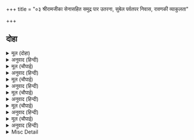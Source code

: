 +++
title = "०३ श्रीरामजीका सेनासहित समुद्र पार उतरना, सुबेल पर्वतपर निवास, रावणकी व्याकुलता"

+++


## दोहा


<details><summary>मूल (दोहा)</summary>

सेतुबंध भइ भीर अति कपि नभ पंथ उड़ाहिं।  
अपर जलचरन्हि ऊपर चढ़ि चढ़ि पारहि जाहिं॥ ४॥
</details>

<details><summary>अनुवाद (हिन्दी)</summary>

सेतुबन्धपर बड़ी भीड़ हो गयी, इससे कुछ वानर आकाशमार्गसे उड़ने लगे और दूसरे (कितने ही) जलचर जीवोंपर चढ़-चढ़कर पार जा रहे हैं॥ ४॥
</details>

<details><summary>मूल (चौपाई)</summary>

अस कौतुक बिलोकि द्वौ भाई।  
बिहँसि चले कृपाल रघुराई॥  
सेन सहित उतरे रघुबीरा।  
कहि न जाइ कपि जूथप भीरा॥
</details>

<details><summary>अनुवाद (हिन्दी)</summary>

कृपालु रघुनाथजी (तथा लक्ष्मणजी) दोनों भाई ऐसा कौतुक देखकर हँसते हुए चले। श्रीरघुवीर सेनासहित समुद्रके पार हो गये। वानरों और उनके सेनापतियोंकी भीड़ कही नहीं जा सकती॥ १॥
</details>

<details><summary>मूल (चौपाई)</summary>

सिंधु पार प्रभु डेरा कीन्हा।  
सकल कपिन्ह कहुँ आयसु दीन्हा॥  
खाहु जाइ फल मूल सुहाए।  
सुनत भालु कपि जहँ तहँ धाए॥
</details>

<details><summary>अनुवाद (हिन्दी)</summary>

प्रभुने समुद्रके पार डेरा डाला और सब वानरोंको आज्ञा दी कि तुम जाकर सुन्दर फल-मूल खाओ। यह सुनते ही रीछ-वानर जहाँ-तहाँ दौड़ पड़े॥ २॥
</details>

<details><summary>मूल (चौपाई)</summary>

सब तरु फरे राम हित लागी।  
रितु अरु कुरितु काल गति त्यागी॥  
खाहिं मधुर फल बिटप हलावहिं।  
लंका सन्मुख सिखर चलावहिं॥
</details>

<details><summary>अनुवाद (हिन्दी)</summary>

श्रीरामजीके हित (सेवा) के लिये सब वृक्ष ऋतु-कुऋतु—समयकी गतिको छोड़कर फल उठे। वानर-भालू मीठे-मीठे फल खा रहे हैं, वृक्षोंको हिला रहे हैं और पर्वतोंके शिखरोंको लङ्काकी ओर फेंक रहे हैं॥ ३॥
</details>

<details><summary>मूल (चौपाई)</summary>

जहँ कहुँ फिरत निसाचर पावहिं।  
घेरि सकल बहु नाच नचावहिं॥  
दसनन्हि काटि नासिका काना।  
कहि प्रभु सुजसु देहिं तब जाना॥
</details>

<details><summary>अनुवाद (हिन्दी)</summary>

घूमते-फिरते जहाँ कहीं किसी राक्षसको पा जाते हैं तो सब उसे घेरकर खूब नाच नचाते हैं और दाँतोंसे उसके नाक-कान काटकर, प्रभुका सुयश कहकर (अथवा कहलाकर) तब उसे जाने देते हैं॥ ४॥
</details>

<details><summary>मूल (चौपाई)</summary>

जिन्ह कर नासा कान निपाता।  
तिन्ह रावनहि कही सब बाता॥  
सुनत श्रवन बारिधि बंधाना।  
दस मुख बोलि उठा अकुलाना॥
</details>

<details><summary>अनुवाद (हिन्दी)</summary>

जिन राक्षसोंके नाक और कान काट डाले गये, उन्होंने रावणसे सब समाचार कहा। समुद्र (पर सेतु) का बाँधा जाना कानोंसे सुनते ही रावण घबड़ाकर दसों मुखोंसे बोल उठा—॥ ५॥
</details>

<details><summary>Misc Detail</summary>


</details>
